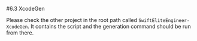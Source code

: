 #6.3 XcodeGen

Please check the other project in the root path called `SwiftEliteEngineer-XcodeGen`.
It contains the script and the generation command should be run from there.
